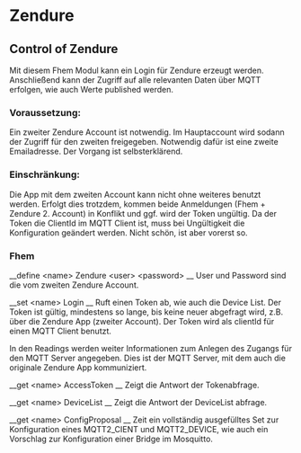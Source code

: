 # Zendure
 ## Control of Zendure

Mit diesem Fhem Modul kann ein Login für Zendure erzeugt werden. Anschließend kann der Zugriff auf alle relevanten Daten über MQTT erfolgen, wie auch Werte published werden.

### Voraussetzung:
Ein zweiter Zendure Account ist notwendig. Im Hauptaccount  wird sodann der Zugriff für den zweiten freigegeben. Notwendig dafür ist eine zweite Emailadresse. Der Vorgang ist selbsterklärend.

### Einschränkung:
Die App mit dem zweiten Account kann nicht ohne weiteres benutzt werden. Erfolgt dies trotzdem, kommen beide Anmeldungen (Fhem + Zendure 2. Account) in Konflikt und ggf. wird der Token ungültig.
Da der Token die ClientId im MQTT Client ist, muss bei Ungültigkeit die Konfiguration geändert werden. Nicht schön, ist aber vorerst so.

### Fhem
__define \<name\> Zendure \<user\> \<password\> __
User und Password sind die vom zweiten Zendure Account.

__set \<name\> Login __
Ruft einen Token ab, wie auch die Device List. Der Token ist gültig, mindestens so lange, bis keine neuer abgefragt wird, z.B. über die Zendure App (zweiter Account).
Der Token wird als clientId für einen MQTT Client benutzt.

In den Readings werden weiter Informationen zum Anlegen des Zugangs für den MQTT Server angegeben. Dies ist der MQTT Server, mit dem auch die originale Zendure App kommuniziert.

__get  \<name\>  AccessToken __
Zeigt die Antwort der Tokenabfrage.

__get  \<name\>  DeviceList __
Zeigt die Antwort der DeviceList abfrage.

__get  \<name\>  ConfigProposal __
Zeit ein vollständig ausgefülltes Set zur Konfiguration eines MQTT2_CIENT und MQTT2_DEVICE, wie auch ein Vorschlag zur Konfiguration einer Bridge im Mosquitto.
